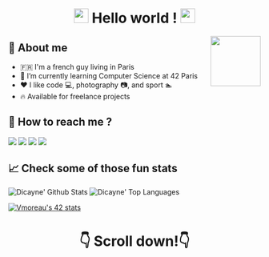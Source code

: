 <!--**Hugothms/hugothms** is a ✨ _special_ ✨ repository because its `README.md` (this file) appears on your GitHub profile.-->
<h1 align='center'> <img src="https://github.com/TheDudeThatCode/TheDudeThatCode/blob/master/Assets/Hi.gif" width="29px"> Hello world ! <img src="https://github.com/TheDudeThatCode/TheDudeThatCode/blob/master/Assets/Hi.gif" width="29px"></h1>

<img align='right' src='https://camo.githubusercontent.com/e15e75521862be103c834df436a8f9e075c945e5/68747470733a2f2f6d656469612e67697068792e636f6d2f6d656469612f6475334a336358797a686a3735494f6776412f67697068792e676966' width='100"'>
<!-- <img align='right' src='https://user-images.githubusercontent.com/5713670/87202985-820dcb80-c2b6-11ea-9f56-7ec461c497c3.gif' width='200"'> -->


## 👤 About me
* 🇫🇷 I'm a french guy living in Paris
* 🌱 I’m currently learning Computer Science at 42 Paris
* ❤️ I like code :computer:, photography :camera:, and sport :swimmer:
* 🔥  Available for freelance projects


## 📣 How to reach me ?
<a href="mailto:hugothms@gmail.com?subject=[GitHub]%20Contact&body=Hi%20Hugo%2C%0A%0AI%20come%20to%20you%20to%20talk%20you%20about%20..."><img src="https://img.shields.io/badge/e‑mail-D14836.svg?style=for-the-badge&logo=GMail&logoColor=white"/></a>
<a href="https://instagram.com/hugothms"><img src="https://img.shields.io/badge/instagram-E4405F.svg?style=for-the-badge&logo=instagram&logoColor=white"/></a>
<a href="https://linkedin.com/in/hugothms"><img src="https://img.shields.io/badge/linkedin-0077B5.svg?style=for-the-badge&logo=linkedin&logoColor=white"/></a>
<a href="https://stackoverflow.com/users/10346477/hugothms"><img src="https://img.shields.io/badge/stackoverflow-F88200.svg?style=for-the-badge&logo=stackoverflow&logoColor=white"/></a>


## 📈 Check some of those fun stats

![Dicayne' Github Stats](https://github-readme-stats.anuraghazra1.vercel.app/api?username=Dicayne&show_icons=true&include_all_commits=true&count_private=true)
![Dicayne' Top Languages](https://github-readme-stats.vercel.app/api/top-langs/?username=Dicayne&langs_count=8&layout=compact)

[![Vmoreau's 42 stats](https://badge42.herokuapp.com/api/stats/vmoreau)](https://github.com/JaeSeoKim/badge42)

<!--![trophy](https://github-profile-trophy.vercel.app/?username=vmoreau)-->


<h1 align='center'> 👇 Scroll down!👇 </h1>
